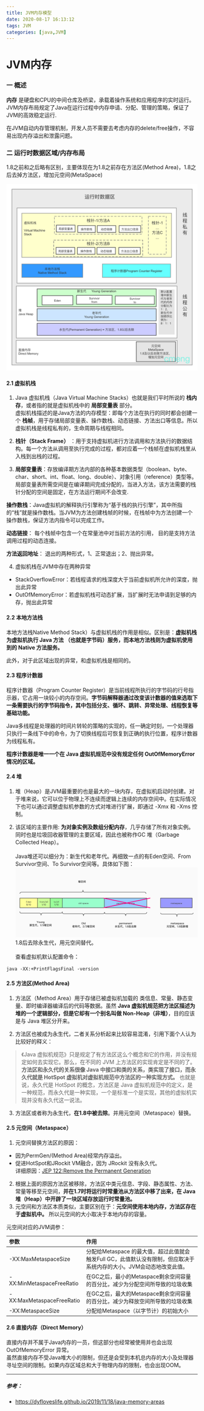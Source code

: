 ```yaml
---
title: JVM内存模型
date: 2020-08-17 16:13:12
tags: JVM
categories: [java,JVM]
---
```



# JVM内存
### 一 概述
**内存** 是硬盘和CPU的中间仓库及桥梁，承载着操作系统和应用程序的实时运行。JVM内存布局规定了Java在运行过程中内存申请、分配、管理的策略，保证了JVM的高效稳定运行.

在JVM自动内存管理机制，开发人员不需要去考虑内存的delete/free操作，不容易出现内存溢出和泄露问题。

### 二 运行时数据区域/内存布局
1.8之前和之后略有区别，主要体现在为1.8之前存在方法区(Method Area)，1.8之后去掉方法区，增加元空间(MetaSpace)

![Java内存布局](/image/JVM/Java虚拟机运行时数据区_水印.jpg)

#### 2.1 虚拟机栈
1. Java 虚拟机栈（Java Virtual Machine Stacks）也就是我们平时所说的 **栈内存**，或者指的就是虚拟机栈中的 **局部变量表** 部分。  
虚拟机栈描述的是Java方法的内存模型：即每个方法在执行的同时都会创建一个 **栈帧**，用于存储局部变量表、操作数栈、动态链接、方法出口等信息。所以虚拟机栈是线程私有的，生命周期与线程相同。  

2. **栈针（Stack Frame）** ：用于支持虚拟机进行方法调用和方法执行的数据结构。每一个方法从调用至执行完成的过程，都对应着一个栈帧在虚拟机栈里从入栈到出栈的过程。  

3. **局部变量表**：存放编译期方法内部的各种基本数据类型（boolean、byte、char、short、int、float、long、double）、对象引用（reference）类型等。  
局部变量表所需空间是在编译期间完成分配的，当进入方法，该方法需要的栈针分配的空间是固定，在方法运行期间不会改变.   

  **操作数栈**：Java虚拟机的解释执行引擎称为“基于栈的执行引擎”，其中所指的“栈”就是操作数栈。当JVM为方法创建栈帧的时候，在栈帧中为方法创建一个操作数栈，保证方法内指令可以完成工作。

  **动态链接**： 每个栈帧中包含一个在常量池中对当前方法的引用， 目的是支持方法调用过程的动态连接。

  **方法返回地址**： 退出的两种形式，1、正常退出；2、抛出异常。

4. 虚拟机栈在JVM中存在两种异常
  * StackOverflowError：若线程请求的栈深度大于当前虚拟机所允许的深度，抛出此异常
  * OutOfMemoryError：若虚拟机栈可动态扩展，当扩展时无法申请到足够的内存，抛出此异常

#### 2.2 本地方法栈
本地方法栈Native Method Stack）与虚拟机栈的作用是相似。区别是：**虚拟机栈为虚拟机执行 Java 方法 （也就是字节码）服务，而本地方法栈则为虚拟机使用到的 Native 方法服务。**   

此外，对于此区域出现的异常，和虚拟机栈是相同的。

#### 2.3 程序计数器
程序计数器（Program Counter Register）是当前线程所执行的字节码的行号指示器，它占用一块较小的内存空间。**字节码解释器通过改变该计数器的值来选取下一条需要执行的字节码指令，其中包括分支、循环、跳转、异常处理、线程恢复等基础功能。**  

Java多线程是处理器的时间片转轮的策略的实现的，任一确定时刻，一个处理器只执行一条线下中的命令，为了切换线程后可恢复到正确的执行位置，程序计数器为线程私有。

**程序计数器是唯一一个在 Java 虚拟机规范中没有规定任何 OutOfMemoryError 情况的区域。**

#### 2.4 堆
1. 堆（Heap）是JVM最重要的也是最大的一块内存，在虚拟机启动时创建。对于堆来说，它可以位于物理上不连续而逻辑上连续的内存空间中。在实际情况下也可以通过调整虚拟机参数的方式对堆进行扩展，即通过 -Xmx 和 -Xms 控制。

2. 该区域的主要作用: **为对象实例及数组分配内存**，几乎存储了所有对象实例。同时也是垃圾回收器管理的主要区域，因此也被称作GC 堆（Garbage Collected Heap）。 <Br><Br>
Java堆还可以细分为：新生代和老年代。再细致一点的有Eden空间、From Survivor空间、To Survivor空间等。具体如下图：
![堆Heap详细分布](/image/JVM/Heap.jpg)1.8后去除永生代，用元空间替代。<Br><Br>
查看虚拟机默认配置命令：
```xshell
java -XX:+PrintFlagsFinal -version
```

#### 2.5 方法区(Method Area)
1. 方法区（Method Area）用于存储已被虚拟机加载的 类信息、常量、静态变量、即时编译器编译后的代码等数据。虽然 **Java 虚拟机规范把方法区描述为堆的一个逻辑部分，但是它却有一个别名叫做 Non-Heap（非堆）**，目的应该是与 Java 堆区分开来。

2. 方法区也被成为永生代，二者关系分析起来比较容易混淆，引用下面个人认为比较好的释义：
>《Java 虚拟机规范》只是规定了有方法区这么个概念和它的作用，并没有规定如何去实现它。那么，在不同的 JVM 上方法区的实现肯定是不同的了。**方法区和永久代的关系很像 Java 中接口和类的关系，类实现了接口，而永久代就是 HotSpot 虚拟机对虚拟机规范中方法区的一种实现方式。** 也就是说，永久代是 HotSpot 的概念，方法区是 Java 虚拟机规范中的定义，是一种规范，而永久代是一种实现，一个是标准一个是实现，其他的虚拟机实现并没有永久代这一说法。

3. 方法区或者称为永生代，**在1.8中被去除**。并用元空间（Metaspace）替换。

#### 2.5 元空间（Metaspace）
1. 元空间替换方法区的原因：
  * 因为PermGen/(Method Area)经常内存溢出。
  * 促进HotSpot和JRockit VM融合，因为 JRockit 没有永久代。   
  详细原因：[JEP 122:Remove the Permanent Generation](http://openjdk.java.net/jeps/122)
2. 根据上面的原因方法区被移除，方法区中类元信息、字段、静态属性、方法、常量等移至元空间，**并在1.7时将运行时常量池从方法区中移了出来，在 Java 堆（Heap）中开辟了一块区域存放运行时常量池。**
3. 元空间和方法区本质类似，主要区别在于：**元空间使用本地内存，方法区存在于虚拟机中。** 所以元空间的大小取决于本地内存的容量。  

元空间对应的JVM调参：

参数|作用
:-|:-
-XX:MaxMetaspaceSize |分配给Metaspace 的最大值，超过此值就会触发Full GC，此值默认没有限制，但应取决于系统内存的大小。JVM会动态地改变此值。
-XX:MinMetaspaceFreeRatio|在GC之后，最小的Metaspace剩余空间容量的百分比，减少为分配空间所导致的垃圾收集
-XX:MaxMetaspaceFreeRatio|在GC之后，最大的Metaspace剩余空间容量的百分比，减少为释放空间所导致的垃圾收集
-XX:MetaspaceSize | 分配给Metaspace（以字节计）的初始大小

#### 2.6 直接内存（Direct Memory）
直接内存并不属于Java内存的一员，但这部分也经常被使用并也会出现OutOfMemoryError 异常。  
虽然直接内存不受Java堆大小的限制，但还是会受到本机总内存的大小及处理器寻址空间的限制。如果内存区域总和大于物理内存的限制，也会出现OOM。


---
##### 参考：
* https://dyfloveslife.github.io/2019/11/18/java-memory-areas
